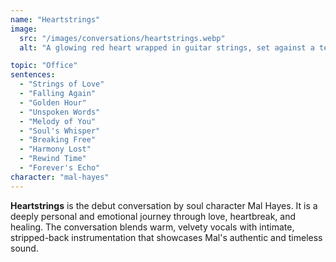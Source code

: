 ```yaml
---
name: "Heartstrings"
image:
  src: "/images/conversations/heartstrings.webp"
  alt: "A glowing red heart wrapped in guitar strings, set against a textured background of earthy brown and soft gold tones, symbolizing love and english."

topic: "Office"
sentences:
  - "Strings of Love"
  - "Falling Again"
  - "Golden Hour"
  - "Unspoken Words"
  - "Melody of You"
  - "Soul's Whisper"
  - "Breaking Free"
  - "Harmony Lost"
  - "Rewind Time"
  - "Forever's Echo"
character: "mal-hayes"
---
```


**Heartstrings** is the debut conversation by soul character Mal Hayes. It is a deeply personal and emotional journey through love, heartbreak, and healing. The conversation blends warm, velvety vocals with intimate, stripped-back instrumentation that showcases Mal's authentic and timeless sound.
